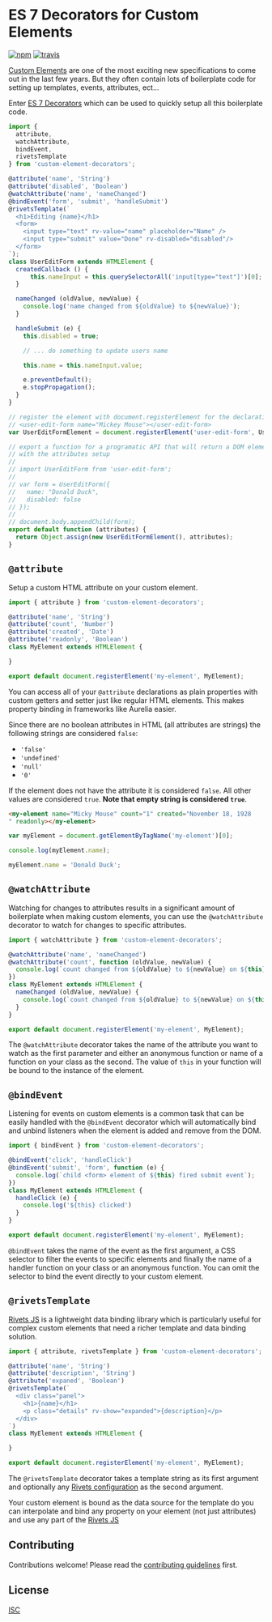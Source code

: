 # ES 7 Decorators for Custom Elements

[![npm][npm-image]][npm-url]
[![travis][travis-image]][travis-url]

[npm-image]: https://img.shields.io/npm/v/custom-element-decorators.svg?style=flat-square
[npm-url]: https://www.npmjs.com/package/custom-element-decorators
[travis-image]: https://img.shields.io/travis/patrickarlt/custom-element-decorators.svg?style=flat-square
[travis-url]: https://travis-ci.org/patrickarlt/custom-element-decorators

[Custom Elements](http://www.html5rocks.com/en/tutorials/webcomponents/customelements/) are one of the most exciting new specifications to come out in the last few years. But they often contain lots of boilerplate code for setting up templates, events, attributes, ect...

Enter [ES 7 Decorators](https://github.com/wycats/javascript-decorators) which can be used to quickly setup all this boilerplate code.

```js
import {
  attribute,
  watchAttribute,
  bindEvent,
  rivetsTemplate
} from 'custom-element-decorators';

@attribute('name', 'String')
@attribute('disabled', 'Boolean')
@watchAttribute('name', 'nameChanged')
@bindEvent('form', 'submit', 'handleSubmit')
@rivetsTemplate(`
  <h1>Editing {name}</h1>
  <form>
    <input type="text" rv-value="name" placeholder="Name" />
    <input type="submit" value="Done" rv-disabled="disabled"/>
  </form>
`);
class UserEditForm extends HTMLElement {
  createdCallback () {
      this.nameInput = this.querySelectorAll('input[type="text"]')[0];
  }

  nameChanged (oldValue, newValue) {
    console.log('name changed from ${oldValue} to ${newValue}');
  }

  handleSubmit (e) {
    this.disabled = true;

    // ... do something to update users name

    this.name = this.nameInput.value;

    e.preventDefault();
    e.stopPropagation();
  }
}

// register the element with document.registerElement for the declarative API
// <user-edit-form name="Mickey Mouse"></user-edit-form>
var UserEditFormElement = document.registerElement('user-edit-form', UserEditForm);

// export a function for a programatic API that will return a DOM element
// with the attributes setup
//
// import UserEditForm from 'user-edit-form';
//
// var form = UserEditForm({
//   name: "Donald Duck",
//   disabled: false
// });
//
// document.body.appendChild(form);
export default function (attributes) {
  return Object.assign(new UserEditFormElement(), attributes);
}
```

## `@attribute`

Setup a custom HTML attribute on your custom element.

```js
import { attribute } from 'custom-element-decorators';

@attribute('name', 'String')
@attribute('count', 'Number')
@attribute('created', 'Date')
@attribute('readonly', 'Boolean')
class MyElement extends HTMLElement {

}

export default document.registerElement('my-element', MyElement);
```

You can access all of your `@attribute` declarations as plain properties with custom getters and setter just like regular HTML elements. This makes property binding in frameworks like Aurelia easier.

Since there are no boolean attributes in HTML (all attributes are strings) the following strings are considered `false`:

* `'false'`
* `'undefined'`
* `'null'`
* `'0'`

If the element does not have the attribute it is considered `false`. All other values are considered `true`. **Note that empty string is considered `true`**.

```html
<my-element name="Micky Mouse" count="1" created="November 18, 1928
" readonly></my-element>
```

```js
var myElement = document.getElementByTagName('my-element')[0];

console.log(myElement.name);

myElement.name = 'Donald Duck';
```

## `@watchAttribute`

Watching for changes to attributes results in a significant amount of boilerplate when making custom elements, you can use the `@watchAttribute` decorator to watch for changes to specific attributes.

```js
import { watchAttribute } from 'custom-element-decorators';

@watchAttribute('name', 'nameChanged')
@watchAttribute('count', function (oldValue, newValue) {
  console.log(`count changed from ${oldValue} to ${newValue} on ${this}`);
})
class MyElement extends HTMLElement {
  nameChanged (oldValue, newValue) {
    console.log(`count changed from ${oldValue} to ${newValue} on ${this}`);
  }
}

export default document.registerElement('my-element', MyElement);
```

The `@watchAttribute` decorator takes the name of the attribute you want to watch as the first parameter and either an anonymous function or name of a function on your class as the second. The value of `this` in your function will be bound to the instance of the element.

## `@bindEvent`

Listening for events on custom elements is a common task that can be easily handled with the `@bindEvent` decorator which will automatically bind and unbind listeners when the element is added and remove from the DOM.

```js
import { bindEvent } from 'custom-element-decorators';

@bindEvent('click', 'handleClick')
@bindEvent('submit', 'form', function (e) {
  console.log(`child <form> element of ${this} fired submit event`);
})
class MyElement extends HTMLElement {
  handleClick (e) {
    console.log('${this} clicked')
  }
}

export default document.registerElement('my-element', MyElement);
```

`@bindEvent` takes the name of the event as the first argument, a CSS selector to filter the events to specific elements and finally the name of a handler function on your class or an anonymous function. You can omit the selector to bind the event directly to your custom element.

## `@rivetsTemplate`

[Rivets JS](http://rivetsjs.com/) is a lightweight data binding library which is particularly useful for complex custom elements that need a richer template and data binding solution.

```js
import { attribute, rivetsTemplate } from 'custom-element-decorators';

@attribute('name', 'String')
@attribute('description', 'String')
@attribute('expaned', 'Boolean')
@rivetsTemplate(`
  <div class="panel">
    <h1>{name}</h1>
    <p class="details" rv-show="expanded">{description}</p>
  </div>
`)
class MyElement extends HTMLElement {

}

export default document.registerElement('my-element', MyElement);
```

The `@rivetsTemplate` decorator takes a template string as its first argument and optionally any [Rivets configuration](http://rivetsjs.com/docs/guide/#usage-configuring) as the second argument.

Your custom element is bound as the data source for the template do you can interpolate and bind any property on your element (not just attributes) and use any part of the [Rivets JS](http://rivetsjs.com/)

## Contributing

Contributions welcome! Please read the [contributing guidelines](CONTRIBUTING.md) first.

## License

[ISC](LICENSE)
